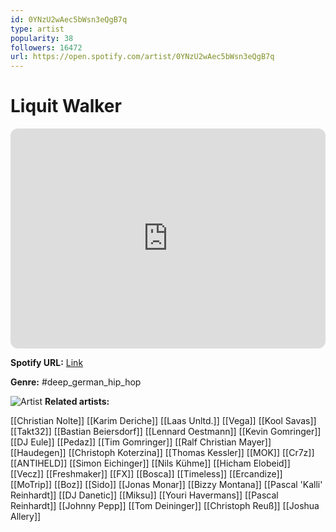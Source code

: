 ```yaml
---
id: 0YNzU2wAec5bWsn3eQgB7q
type: artist
popularity: 38
followers: 16472
url: https://open.spotify.com/artist/0YNzU2wAec5bWsn3eQgB7q
---
```

# Liquit Walker

<iframe style="border-radius:12px" src="https://open.spotify.com/embed/artist/0YNzU2wAec5bWsn3eQgB7q" width="100%" height="352" frameBorder="0" allowfullscreen="" allow="autoplay; clipboard-write; encrypted-media; fullscreen; picture-in-picture" loading="lazy"></iframe>

**Spotify URL:** [Link](https://open.spotify.com/artist/0YNzU2wAec5bWsn3eQgB7q)

**Genre:**  #deep_german_hip_hop

![Artist](https://i.scdn.co/image/ab6761610000e5eb382b56872a664da29ff90e7d)
**Related artists:**

[[Christian Nolte]]
[[Karim Deriche]]
[[Laas Unltd.]]
[[Vega]]
[[Kool Savas]]
[[Takt32]]
[[Bastian Beiersdorf]]
[[Lennard Oestmann]]
[[Kevin Gomringer]]
[[DJ Eule]]
[[Pedaz]]
[[Tim Gomringer]]
[[Ralf Christian Mayer]]
[[Haudegen]]
[[Christoph Koterzina]]
[[Thomas Kessler]]
[[MOK]]
[[Cr7z]]
[[ANTIHELD]]
[[Simon Eichinger]]
[[Nils Kühme]]
[[Hicham Elobeid]]
[[Vecz]]
[[Freshmaker]]
[[FX]]
[[Bosca]]
[[Timeless]]
[[Ercandize]]
[[MoTrip]]
[[Boz]]
[[Sido]]
[[Jonas Monar]]
[[Bizzy Montana]]
[[Pascal 'Kalli' Reinhardt]]
[[DJ Danetic]]
[[Miksu]]
[[Youri Havermans]]
[[Pascal Reinhardt]]
[[Johnny Pepp]]
[[Tom Deininger]]
[[Christoph Reuß]]
[[Joshua Allery]]

